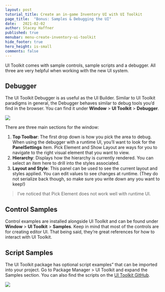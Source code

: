 ```yaml
---
layout: post
tutorial_title: Create an in-game Inventory UI with UI Toolkit
page_title:  "Bonus: Samples & Debugging the UI"
date:   2021-02-02
author: Stacey Haffner
published: true
menubar: menu-create-inventory-ui-toolkit
hide_footer: true
hero_height: is-small
comments: false
---
```

UI Toolkit comes with sample controls, sample scripts and a debugger. All three are very helpful when working with the new UI system. 

## Debugger

The UI Toolkit Debugger is as useful as the UI Builder. Similar to UI Toolkit paradigms in general, the Debugger behaves similar to debug tools you’d find in the browser. You can find it under **Window** > **UI Toolkit** > **Debugger**. 

![]({{page.dir}}/images/6-bonus-debugger.png)

There are three main sections for the window:

1. **Top Toolbar**: The first drop down is how you pick the area to debug. When using the debugger with a runtime UI, you’ll want to look for the **PanelSettings** item. Pick Element and Show Layout are ways for you to navigate to the right visual element that you want to view. 
2. **Hierarchy**: Displays how the hierarchy is currently rendered. You can select an item here to drill into the styles associated.
3. **Layout and Style**: This panel can be used to see the current layout and styles applied. You can edit values to see changes at runtime. (They do not serialize back though, so make sure you write down any you want to keep!)

> I’ve noticed that Pick Element does not work well with runtime UI. 

## Control Samples

Control examples are installed alongside UI Toolkit and can be found under **Window** > **UI Toolkit** > **Samples**. Keep in mind that most of the controls are for creating editor UI. That being said, they’re great references for how to interact with UI Toolkit.

## Script Samples

The UI Toolkit package has optional script examples” that can be imported into your project. Go to Package Manager > UI Toolkit and expand the Samples section. You can also find the scripts on the [UI Toolkit GitHub](https://github.com/Unity-Technologies/com.unity.ui/tree/master/com.unity.ui/Samples).

![]({{page.dir}}/images/6-import-sample.png)